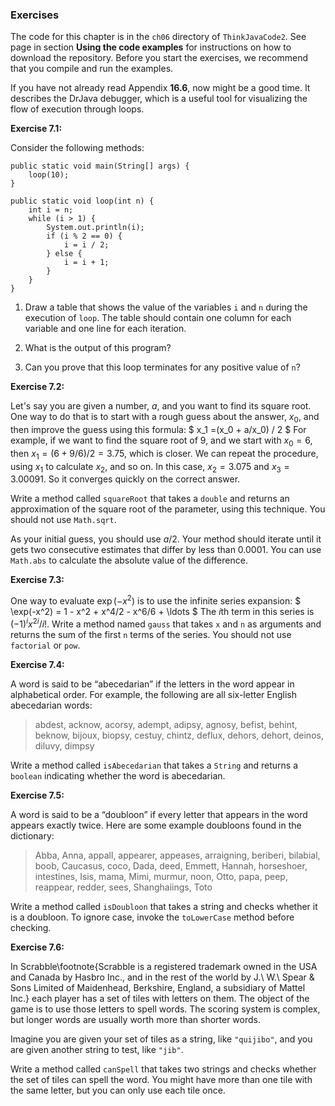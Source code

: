 ###  Exercises


The code for this chapter is in the `ch06` directory of `ThinkJavaCode2`.
See page in section **Using the code examples** for instructions on how to download the repository.
Before you start the exercises, we recommend that you compile and run the examples.

If you have not already read Appendix **16.6**, now might be a good time.
It describes the DrJava debugger, which is a useful tool for visualizing the flow of execution through loops.


**Exercise 7.1:**

Consider the following methods:

```code
public static void main(String[] args) {
    loop(10);
}

public static void loop(int n) {
    int i = n;
    while (i > 1) {
        System.out.println(i);
        if (i % 2 == 0) {
            i = i / 2;
        } else {
            i = i + 1;
        }
    }
}
```



1.  Draw a table that shows the value of the variables `i` and `n` during the execution of `loop`.
The table should contain one column for each variable and one line for each iteration.

1.  What is the output of this program?

1.  Can you prove that this loop terminates for any positive value of `n`?





**Exercise 7.2:**

Let's say you are given a number, $a$, and you want to find its square root.
One way to do that is to start with a rough guess about the answer, $x_0$, and then improve the guess using this formula:
$ x_1 =(x_0 + a/x_0) / 2 $
For example, if we want to find the square root of 9, and we start with $x_0 = 6$, then $x_1 = (6 + 9/6) / 2 = 3.75$, which is closer.
We can repeat the procedure, using $x_1$ to calculate $x_2$, and so on.
In this case, $x_2 = 3.075$ and $x_3 = 3.00091$.
So it converges quickly on the correct answer.

Write a method called `squareRoot` that takes a `double` and returns an approximation of the square root of the parameter, using this technique.
You should not use `Math.sqrt`.

As your initial guess, you should use $a/2$.
Your method should iterate until it gets two consecutive estimates that differ by less than 0.0001.
You can use `Math.abs` to calculate the absolute value of the difference.




**Exercise 7.3:**

One way to evaluate $\exp(-x^2)$ is to use the infinite series expansion:
$ \exp(-x^2) = 1 - x^2 + x^4/2 - x^6/6 + \ldots $
The $i$th term in this series is $(-1)^i x^{2i} / i!$.
Write a method named `gauss` that takes `x` and `n` as arguments and returns the sum of the first `n` terms of the series.
You should not use `factorial` or `pow`.




**Exercise 7.4:**


A word is said to be “abecedarian” if the letters in the word appear in alphabetical order.
For example, the following are all six-letter English abecedarian words:



> abdest, acknow, acorsy, adempt, adipsy, agnosy, befist, behint, 
> beknow, bijoux, biopsy, cestuy, chintz, deflux, dehors, dehort, 
> deinos, diluvy, dimpsy 


Write a method called `isAbecedarian` that takes a `String` and returns a `boolean` indicating whether the word is abecedarian.




**Exercise 7.5:**


A word is said to be a “doubloon” if every letter that appears in the word appears exactly twice.
Here are some example doubloons found in the dictionary:



> Abba, Anna, appall, appearer, appeases, arraigning, beriberi, bilabial, boob, Caucasus, coco, Dada, deed, Emmett, Hannah, horseshoer, intestines, Isis, mama, Mimi, murmur, noon, Otto, papa, peep, reappear, redder, sees, Shanghaiings, Toto


Write a method called `isDoubloon` that takes a string and checks whether it is a doubloon.
To ignore case, invoke the `toLowerCase` method before checking.



**Exercise 7.6:**


In Scrabble\footnote{Scrabble is a registered trademark owned in the USA and Canada by Hasbro Inc., and in the rest of the world by J.\ W.\ Spear \& Sons Limited of Maidenhead, Berkshire, England, a subsidiary of Mattel Inc.} each player has a set of tiles with letters on them.
The object of the game is to use those letters to spell words.
The scoring system is complex, but longer words are usually worth more than shorter words.

Imagine you are given your set of tiles as a string, like `"quijibo"`, and you are given another string to test, like `"jib"`.

Write a method called `canSpell` that takes two strings and checks whether the set of tiles can spell the word.
You might have more than one tile with the same letter, but you can only use each tile once.